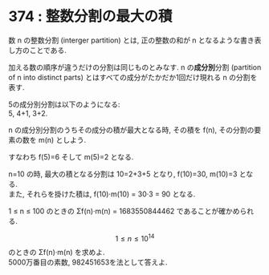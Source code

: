 # 374 : 整数分割の最大の積

数 n の整数分割 \(interger partition\) とは, 正の整数の和が n となるような書き表し方のことである.

加える数の順序が違うだけの分割は同じものとみなす. n の**成分別**分割 \(partition of n into distinct parts\) とはすべての成分がたかだか1回だけ現れる n の分割を表す.

5の成分別分割は以下のようになる:  
5, 4+1, 3+2.

n の成分別分割のうちその成分の積が最大となる時, その積を f\(n\), その分割の要素の数を m\(n\) としよう.

すなわち f\(5\)=6 そして m\(5\)=2 となる.

n=10 の時, 最大の積となる分割は 10=2+3+5 となり, f\(10\)=30, m\(10\)=3 となる.  
また, それらを掛けた積は, f\(10\)·m\(10\) = 30·3 = 90 となる.

1 ≤ n ≤ 100 のときの Σf\(n\)·m\(n\) = 1683550844462 であることが確かめられる.

$$1 ≤ n ≤ 10^{14}$$のときの Σf\(n\)·m\(n\) を求めよ.  
5000万番目の素数, 982451653を法として答えよ.

